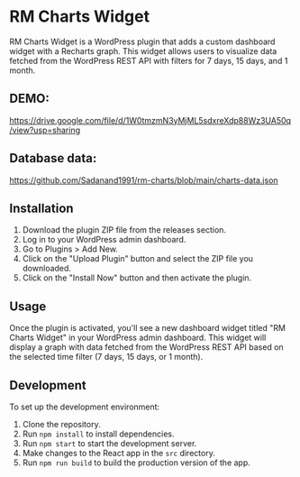 # RM Charts Widget

RM Charts Widget is a WordPress plugin that adds a custom dashboard widget with a Recharts graph. This widget allows users to visualize data fetched from the WordPress REST API with filters for 7 days, 15 days, and 1 month.
## DEMO: 
https://drive.google.com/file/d/1W0tmzmN3yMjML5sdxreXdp88Wz3UA50q/view?usp=sharing
## Database data:
https://github.com/Sadanand1991/rm-charts/blob/main/charts-data.json

## Installation

1. Download the plugin ZIP file from the releases section.
2. Log in to your WordPress admin dashboard.
3. Go to Plugins > Add New.
4. Click on the "Upload Plugin" button and select the ZIP file you downloaded.
5. Click on the "Install Now" button and then activate the plugin.

## Usage

Once the plugin is activated, you'll see a new dashboard widget titled "RM Charts Widget" in your WordPress admin dashboard. This widget will display a graph with data fetched from the WordPress REST API based on the selected time filter (7 days, 15 days, or 1 month).

## Development

To set up the development environment:

1. Clone the repository.
2. Run `npm install` to install dependencies.
3. Run `npm start` to start the development server.
4. Make changes to the React app in the `src` directory.
5. Run `npm run build` to build the production version of the app.
